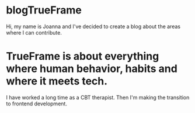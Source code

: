 # blogTrueFrame

Hi, my name is Joanna and I've decided to create a blog about the areas where I can contribute.

# TrueFrame is about everything where human behavior, habits and where it meets tech. 
I have worked a long time as a CBT therapist. Then I'm making the transition to frontend development.

